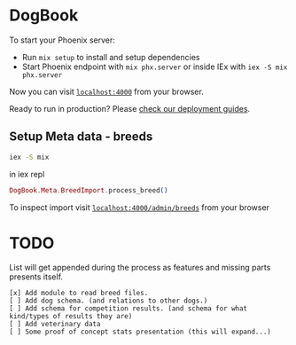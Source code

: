 # DogBook

To start your Phoenix server:

  * Run `mix setup` to install and setup dependencies
  * Start Phoenix endpoint with `mix phx.server` or inside IEx with `iex -S mix phx.server`

Now you can visit [`localhost:4000`](http://localhost:4000) from your browser.

Ready to run in production? Please [check our deployment guides](https://hexdocs.pm/phoenix/deployment.html).

## Setup Meta data - breeds

``` bash
iex -S mix
```

in iex repl

```elixir
DogBook.Meta.BreedImport.process_breed()
```

To inspect import
visit [`localhost:4000/admin/breeds`](http://localhost:4000/admin/breeds) from your browser


# TODO

List will get appended during the process as features and missing parts presents itself.

    [x] Add module to read breed files.
    [ ] Add dog schema. (and relations to other dogs.)
    [ ] Add schema for competition results. (and schema for what kind/types of results they are)
    [ ] Add veterinary data
    [ ] Some proof of concept stats presentation (this will expand...)
